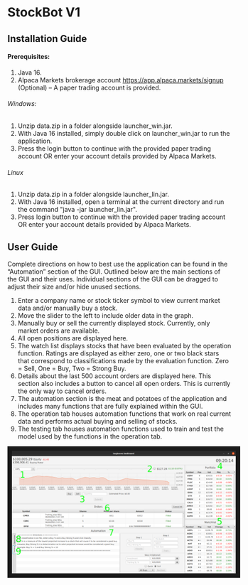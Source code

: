 # StockBot V1
## Installation Guide

#### Prerequisites:
1) Java 16.
2) Alpaca Markets brokerage account https://app.alpaca.markets/signup (Optional) – A paper trading account is provided.
###### Windows:
1) Unzip data.zip in a folder alongside launcher_win.jar.
2) With Java 16 installed, simply double click on launcher_win.jar to run the application.
3) Press the login button to continue with the provided paper trading account OR enter your account details provided by Alpaca Markets.
###### Linux
1) Unzip data.zip in a folder alongside launcher_lin.jar.
2) With Java 16 installed, open a terminal at the current directory and run the command "java -jar launcher_lin.jar".
3) Press login button to continue with the provided paper trading account OR enter your account details provided by Alpaca Markets.
## User Guide
Complete directions on how to best use the application can be found in the “Automation” section of the GUI. Outlined below are the main sections of the GUI and their uses. Individual sections of the GUI can be dragged to adjust their size and/or hide unused sections.
1) Enter a company name or stock ticker symbol to view current market data and/or manually buy a stock.
2) Move the slider to the left to include older data in the graph.
3) Manually buy or sell the currently displayed stock. Currently, only market orders are available.
4) All open positions are displayed here.
5) The watch list displays stocks that have been evaluated by the operation function. Ratings are displayed as either zero, one or two black stars that correspond to classifications made by the evaluation function. Zero = Sell, One = Buy, Two = Strong Buy.
6) Details about the last 500 account orders are displayed here. This section also includes a button to cancel all open orders. This is currently the only way to cancel orders.
7) The automation section is the meat and potatoes of the application and includes many functions that are fully explained within the GUI.
8) The operation tab houses automation functions that work on real current data and performs actual buying and selling of stocks.
9) The testing tab houses automation functions used to train and test the model used by the functions in the operation tab.

<img src="./userGuide1.png" alt="Main Window" border="10" />
